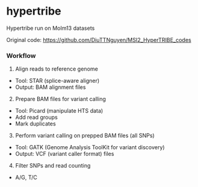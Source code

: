 # hypertribe
Hypertribe run on Molm13 datasets

Original code: https://github.com/DiuTTNguyen/MSI2_HyperTRIBE_codes

### Workflow
1. Align reads to reference genome
+ Tool: STAR (splice-aware aligner)
+ Output: BAM alignment files
2. Prepare BAM files for variant calling
+ Tool: Picard (manipulate HTS data)
+ Add read groups
+ Mark duplicates
3. Perform variant calling on prepped BAM files (all SNPs)
+ Tool: GATK (Genome Analysis ToolKit for variant discovery)
+ Output: VCF (variant caller format) files
4. Filter SNPs and read counting
+ A/G, T/C
